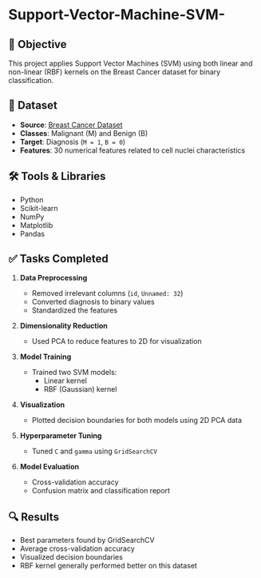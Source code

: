 # Support-Vector-Machine-SVM-

## 📌 Objective
This project applies Support Vector Machines (SVM) using both linear and non-linear (RBF) kernels on the Breast Cancer dataset for binary classification.



## 📁 Dataset
- **Source**: [Breast Cancer Dataset](https://www.kaggle.com/datasets/yasserh/breast-cancer-dataset)
- **Classes**: Malignant (M) and Benign (B)
- **Target**: Diagnosis (`M = 1`, `B = 0`)
- **Features**: 30 numerical features related to cell nuclei characteristics



## 🛠️ Tools & Libraries
- Python
- Scikit-learn
- NumPy
- Matplotlib
- Pandas



## ✅ Tasks Completed

1. **Data Preprocessing**
   - Removed irrelevant columns (`id`, `Unnamed: 32`)
   - Converted diagnosis to binary values
   - Standardized the features

2. **Dimensionality Reduction**
   - Used PCA to reduce features to 2D for visualization

3. **Model Training**
   - Trained two SVM models:
     - Linear kernel
     - RBF (Gaussian) kernel

4. **Visualization**
   - Plotted decision boundaries for both models using 2D PCA data

5. **Hyperparameter Tuning**
   - Tuned `C` and `gamma` using `GridSearchCV`

6. **Model Evaluation**
   - Cross-validation accuracy
   - Confusion matrix and classification report



## 🔍 Results

- Best parameters found by GridSearchCV
- Average cross-validation accuracy
- Visualized decision boundaries
- RBF kernel generally performed better on this dataset




